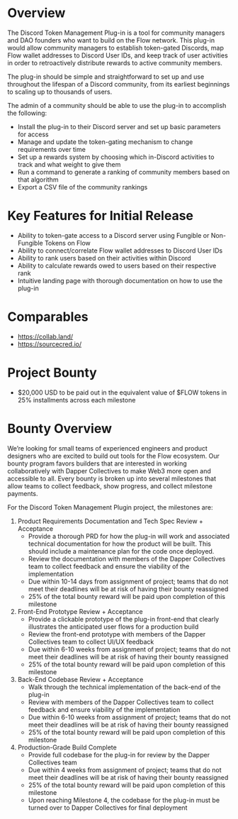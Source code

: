 # Overview

The Discord Token Management Plug-in is a tool for community managers and DAO founders who want to build on the Flow network. This plug-in would allow community managers to establish token-gated Discords, map Flow wallet addresses to Discord User IDs, and keep track of user activities in order to retroactively distribute rewards to active community members.

The plug-in should be simple and straightforward to set up and use throughout the lifespan of a Discord community, from its earliest beginnings to scaling up to thousands of users. 

The admin of a community should be able to use the plug-in to accomplish the following:
  - Install the plug-in to their Discord server and set up basic parameters for access 
  - Manage and update the token-gating mechanism to change requirements over time
  - Set up a rewards system by choosing which in-Discord activities to track and what weight to give them
  - Run a command to generate a ranking of community members based on that algorithm
  - Export a CSV file of the community rankings

# Key Features for Initial Release
  - Ability to token-gate access to a Discord server using Fungible or Non-Fungible Tokens on Flow
  - Ability to connect/correlate Flow wallet addresses to Discord User IDs
  - Ability to rank users based on their activities within Discord
  - Ability to calculate rewards owed to users based on their respective rank
  - Intuitive landing page with thorough documentation on how to use the plug-in

# Comparables
 - https://collab.land/
 - https://sourcecred.io/

# Project Bounty
 - $20,000 USD to be paid out in the equivalent value of $FLOW tokens in 25% installments across each milestone

# Bounty Overview

We’re looking for small teams of experienced engineers and product designers who are excited to build out tools for the Flow ecosystem. Our bounty program favors builders that are interested in working collaboratively with Dapper Collectives to make Web3 more open and accessible to all. Every bounty is broken up into several milestones that allow teams to collect feedback, show progress, and collect milestone payments.

For the Discord Token Management Plugin project, the milestones are:

1. Product Requirements Documentation and Tech Spec Review + Acceptance
   - Provide a thorough PRD for how the plug-in will work and associated technical documentation for how the product will be built. This should include a maintenance plan for the code once deployed.
   - Review the documentation with members of the Dapper Collectives team to collect feedback and ensure the viability of the implementation
   - Due within 10-14 days from assignment of project; teams that do not meet their deadlines will be at risk of having their bounty reassigned
   - 25% of the total bounty reward will be paid upon completion of this milestone
2. Front-End Prototype Review + Acceptance
   - Provide a clickable prototype of the plug-in front-end that clearly illustrates the anticipated user flows for a production build
   - Review the front-end prototype with members of the Dapper Collectives team to collect UI/UX feedback
   - Due within 6-10 weeks from assignment of project; teams that do not meet their deadlines will be at risk of having their bounty reassigned
   - 25% of the total bounty reward will be paid upon completion of this milestone
3. Back-End Codebase Review + Acceptance
   - Walk through the technical implementation of the back-end of the plug-in
   - Review with members of the Dapper Collectives team to collect feedback and ensure viability of the implementation
   - Due within 6-10 weeks from assignment of project; teams that do not meet their deadlines will be at risk of having their bounty reassigned
   - 25% of the total bounty reward will be paid upon completion of this milestone
4. Production-Grade Build Complete
   - Provide full codebase for the plug-in for review by the Dapper Collectives team
   - Due within 4 weeks from assignment of project; teams that do not meet their deadlines will be at risk of having their bounty reassigned
   - 25% of the total bounty reward will be paid upon completion of this milestone
   - Upon reaching Milestone 4, the codebase for the plug-in must be turned over to Dapper Collectives for final deployment



